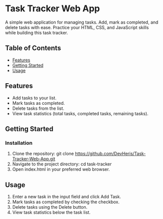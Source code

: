 ﻿# Task Tracker Web App

A simple web application for managing tasks. Add, mark as completed, and delete tasks with ease. Practice your HTML, CSS, and JavaScript skills while building this task tracker.

## Table of Contents

- [Features](#features)
- [Getting Started](#getting-started)
- [Usage](#usage)

## Features

- Add tasks to your list.
- Mark tasks as completed.
- Delete tasks from the list.
- View task statistics (total tasks, completed tasks, remaining tasks).



## Getting Started

### Installation

1. Clone the repository: git clone https://github.com/DevHeris/Task-Tracker-Web-App.git
2. Navigate to the project directory: cd task-tracker
3. Open index.html in your preferred web browser.

## Usage

1. Enter a new task in the input field and click 
Add
Task.
2. Mark tasks as completed by checking the checkbox.
3. Delete tasks using the Delete button.
4. View task statistics below the task list.


